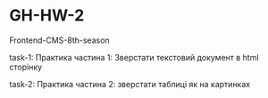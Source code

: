 # GH-HW-2
Frontend-CMS-8th-season

task-1: Практика частина 1:
Зверстати текстовий документ в html сторінку 

task-2: Практика частина 2:
зверстати таблиці як на картинках 
